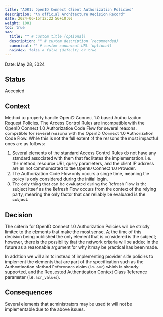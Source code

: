 ```yaml
---
title: "ADR1: OpenID Connect Client Authorization Policies"
description: "An official Architecture Decision Record"
date: 2024-06-15T12:22:56+10:00
weight: 1001
toc: true
seo:
  title: "" # custom title (optional)
  description: "" # custom description (recommended)
  canonical: "" # custom canonical URL (optional)
  noindex: false # false (default) or true
---
```


Date: May 28, 2024

## Status

Accepted

## Context

Method to properly handle OpenID Connect 1.0 based Authorization Request Policies. The Access Control Rules are incompatible with the OpenID Connect 1.0 Authorization Code Flow for several reasons.
compatible for several reasons with the OpenID Connect 1.0 Authorization Code Flow. While this is not the full extent
of the reasons the most impactful ones are as follows:

1. Several elements of the standard Access Control Rules do not have any standard associated with them that facilitates
   the implementation. i.e. the method, resource URI, query parameters, and the client IP address are all not
   communicated to the OpenID Connect 1.0 Provider.
2. The Authorization Code Flow only occurs a single time, meaning the policy is only considered during the initial
   login.
3. The only thing that can be evaluated during the Refresh Flow is the subject itself as the Refresh Flow occurs from
   the context of the relying party, meaning the only factor that can reliably be evaluated is the subject.

## Decision

The criteria for OpenID Connect 1.0 Authorization Policies will be strictly limited to the elements that make the most
sense. At the time of this decision being published the only element that is considered is the subject; however, there is
the possibility that the network criteria will be added in the future as a reasonable argument for why it may be
practical has been made.

In addition we will aim to instead of implementing provider side policies to implement the elements that are part of
the specification such as the Authentication Method References claim (i.e. `amr`) which is already supported, and the
Requested Authentication Context Class Reference parameter (i.e. `acr_values`).

## Consequences

Several elements that administrators may be used to will not be implementable due to the above issues.
